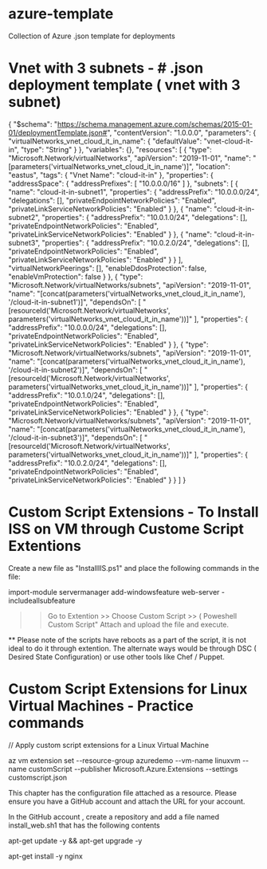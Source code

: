 # azure-template
Collection of Azure .json template for deployments

# Vnet with 3 subnets - # .json deployment template ( vnet with 3 subnet)
{
    "$schema": "https://schema.management.azure.com/schemas/2015-01-01/deploymentTemplate.json#",
    "contentVersion": "1.0.0.0",
    "parameters": {
        "virtualNetworks_vnet_cloud_it_in_name": {
            "defaultValue": "vnet-cloud-it-in",
            "type": "String"
        }
    },
    "variables": {},
    "resources": [
        {
            "type": "Microsoft.Network/virtualNetworks",
            "apiVersion": "2019-11-01",
            "name": "[parameters('virtualNetworks_vnet_cloud_it_in_name')]",
            "location": "eastus",
            "tags": {
                "Vnet Name": "cloud-it-in"
            },
            "properties": {
                "addressSpace": {
                    "addressPrefixes": [
                        "10.0.0.0/16"
                    ]
                },
                "subnets": [
                    {
                        "name": "cloud-it-in-subnet1",
                        "properties": {
                            "addressPrefix": "10.0.0.0/24",
                            "delegations": [],
                            "privateEndpointNetworkPolicies": "Enabled",
                            "privateLinkServiceNetworkPolicies": "Enabled"
                        }
                    },
                    {
                        "name": "cloud-it-in-subnet2",
                        "properties": {
                            "addressPrefix": "10.0.1.0/24",
                            "delegations": [],
                            "privateEndpointNetworkPolicies": "Enabled",
                            "privateLinkServiceNetworkPolicies": "Enabled"
                        }
                    },
                    {
                        "name": "cloud-it-in-subnet3",
                        "properties": {
                            "addressPrefix": "10.0.2.0/24",
                            "delegations": [],
                            "privateEndpointNetworkPolicies": "Enabled",
                            "privateLinkServiceNetworkPolicies": "Enabled"
                        }
                    }
                ],
                "virtualNetworkPeerings": [],
                "enableDdosProtection": false,
                "enableVmProtection": false
            }
        },
        {
            "type": "Microsoft.Network/virtualNetworks/subnets",
            "apiVersion": "2019-11-01",
            "name": "[concat(parameters('virtualNetworks_vnet_cloud_it_in_name'), '/cloud-it-in-subnet1')]",
            "dependsOn": [
                "[resourceId('Microsoft.Network/virtualNetworks', parameters('virtualNetworks_vnet_cloud_it_in_name'))]"
            ],
            "properties": {
                "addressPrefix": "10.0.0.0/24",
                "delegations": [],
                "privateEndpointNetworkPolicies": "Enabled",
                "privateLinkServiceNetworkPolicies": "Enabled"
            }
        },
        {
            "type": "Microsoft.Network/virtualNetworks/subnets",
            "apiVersion": "2019-11-01",
            "name": "[concat(parameters('virtualNetworks_vnet_cloud_it_in_name'), '/cloud-it-in-subnet2')]",
            "dependsOn": [
                "[resourceId('Microsoft.Network/virtualNetworks', parameters('virtualNetworks_vnet_cloud_it_in_name'))]"
            ],
            "properties": {
                "addressPrefix": "10.0.1.0/24",
                "delegations": [],
                "privateEndpointNetworkPolicies": "Enabled",
                "privateLinkServiceNetworkPolicies": "Enabled"
            }
        },
        {
            "type": "Microsoft.Network/virtualNetworks/subnets",
            "apiVersion": "2019-11-01",
            "name": "[concat(parameters('virtualNetworks_vnet_cloud_it_in_name'), '/cloud-it-in-subnet3')]",
            "dependsOn": [
                "[resourceId('Microsoft.Network/virtualNetworks', parameters('virtualNetworks_vnet_cloud_it_in_name'))]"
            ],
            "properties": {
                "addressPrefix": "10.0.2.0/24",
                "delegations": [],
                "privateEndpointNetworkPolicies": "Enabled",
                "privateLinkServiceNetworkPolicies": "Enabled"
            }
        }
    ]
}



# Custom Script Extensions - To Install ISS on VM through Custome Script Extentions

Create a new file as "InstallIIS.ps1" and place the following commands in the file:

import-module servermanager
add-windowsfeature web-server -includeallsubfeature
>> Go to Extention >> Choose Custom Script >> ( Poweshell Custom Script"
>> Attach and upload the file and execute.

** Please note of the scripts have reboots as a part of the script, it is not ideal to do it through extention. The alternate ways would be through DSC ( Desired State Configuration) or use other tools like Chef / Puppet.



# Custom Script Extensions for Linux Virtual Machines - Practice commands

// Apply custom script extensions for a Linux Virtual Machine

az vm extension set --resource-group azuredemo --vm-name linuxvm --name customScript --publisher Microsoft.Azure.Extensions --settings customscript.json

This chapter has the configuration file attached as a resource. Please ensure you have a GitHub account and attach the URL for your account.

In the GitHub account , create a repository and add a file named install_web.sh1 that has the following contents

apt-get update -y && apt-get upgrade -y

apt-get install -y nginx
